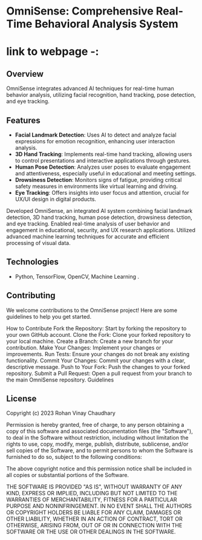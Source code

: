 # OmniSense: Comprehensive Real-Time Behavioral Analysis System
# link to webpage -:
## Overview
OmniSense integrates advanced AI techniques for real-time human behavior analysis, utilizing facial recognition, hand tracking, pose detection, and eye tracking.

## Features
- **Facial Landmark Detection**:
Uses AI to detect and analyze facial expressions for emotion recognition, enhancing user interaction analysis.
- **3D Hand Tracking**:
Implements real-time hand tracking, allowing users to control presentations and interactive applications through gestures.
- **Human Pose Detection**:
Analyzes user poses to evaluate engagement and attentiveness, especially useful in educational and meeting settings.
- **Drowsiness Detection**:
Monitors signs of fatigue, providing critical safety measures in environments like virtual learning and driving.
- **Eye Tracking**:
Offers insights into user focus and attention, crucial for UX/UI design in digital products.

Developed OmniSense, an integrated AI system combining facial landmark detection, 3D hand tracking, human pose detection, drowsiness detection, and eye tracking.
Enabled real-time analysis of user behavior and engagement in educational, security, and UX research applications.
Utilized advanced machine learning techniques for accurate and efficient processing of visual data.


## Technologies
-  Python, TensorFlow, OpenCV, Machine Learning .



## Contributing
We welcome contributions to the OmniSense project! Here are some guidelines to help you get started.

How to Contribute
Fork the Repository: Start by forking the repository to your own GitHub account.
Clone the Fork: Clone your forked repository to your local machine.
Create a Branch: Create a new branch for your contribution.
Make Your Changes: Implement your changes or improvements.
Run Tests: Ensure your changes do not break any existing functionality.
Commit Your Changes: Commit your changes with a clear, descriptive message.
Push to Your Fork: Push the changes to your forked repository.
Submit a Pull Request: Open a pull request from your branch to the main OmniSense repository.
Guidelines

## License
Copyright (c) 2023 Rohan Vinay Chaudhary

Permission is hereby granted, free of charge, to any person obtaining a copy of this software and associated documentation files (the "Software"), to deal in the Software without restriction, including without limitation the rights to use, copy, modify, merge, publish, distribute, sublicense, and/or sell copies of the Software, and to permit persons to whom the Software is furnished to do so, subject to the following conditions:

The above copyright notice and this permission notice shall be included in all copies or substantial portions of the Software.

THE SOFTWARE IS PROVIDED "AS IS", WITHOUT WARRANTY OF ANY KIND, EXPRESS OR IMPLIED, INCLUDING BUT NOT LIMITED TO THE WARRANTIES OF MERCHANTABILITY, FITNESS FOR A PARTICULAR PURPOSE AND NONINFRINGEMENT. IN NO EVENT SHALL THE AUTHORS OR COPYRIGHT HOLDERS BE LIABLE FOR ANY CLAIM, DAMAGES OR OTHER LIABILITY, WHETHER IN AN ACTION OF CONTRACT, TORT OR OTHERWISE, ARISING FROM, OUT OF OR IN CONNECTION WITH THE SOFTWARE OR THE USE OR OTHER DEALINGS IN THE SOFTWARE.


